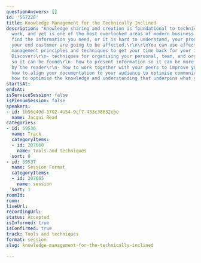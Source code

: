 ```yaml
---
questionAnswers: []
id: '557220'
title: Knowledge Management for the Technically Inclined
description: "Knowledge sharing and creation is foundational to technical professionals'
  work, and yet is one of the most overlooked areas of modern business. When you cannot
  find the information you need, or it is hard to understand, your productivity and
  your end customer are going to be affected.\r\n\r\nYou can use effective knowledge
  management principles and techniques to get your time back for your important work.
  Discover:\r\n- techniques for organising your personal, team, and organisation knowledge
  so it can be found\r\n- how to present information so it can be more easily consumed
  by the reader\r\n- how to work together with your peers to improve your documentation\r\n-
  how to align your documentation to your audience to optimise communication\r\n\r\nLearn
  how to optimise the knowledge and understanding that underpins what you do."
startsAt: 
endsAt: 
isServiceSession: false
isPlenumSession: false
speakers:
- id: 1b56e49d-1702-4a54-9cf7-433c38632ebe
  name: Jacqui Read
categories:
- id: 59536
  name: Track
  categoryItems:
  - id: 207660
    name: Tools and techniques
  sort: 0
- id: 59537
  name: Session Format
  categoryItems:
  - id: 207665
    name: session
  sort: 1
roomId: 
room: 
liveUrl: 
recordingUrl: 
status: Accepted
isInformed: true
isConfirmed: true
track: Tools and techniques
format: session
slug: knowledge-management-for-the-technically-inclined

---
```

